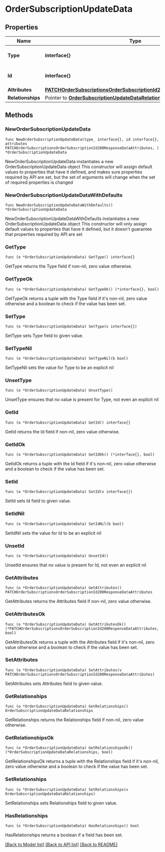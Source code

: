 # OrderSubscriptionUpdateData

## Properties

Name | Type | Description | Notes
------------ | ------------- | ------------- | -------------
**Type** | **interface{}** | The resource&#39;s type | 
**Id** | **interface{}** | The resource&#39;s id | 
**Attributes** | [**PATCHOrderSubscriptionsOrderSubscriptionId200ResponseDataAttributes**](PATCHOrderSubscriptionsOrderSubscriptionId200ResponseDataAttributes.md) |  | 
**Relationships** | Pointer to [**OrderSubscriptionUpdateDataRelationships**](OrderSubscriptionUpdateDataRelationships.md) |  | [optional] 

## Methods

### NewOrderSubscriptionUpdateData

`func NewOrderSubscriptionUpdateData(type_ interface{}, id interface{}, attributes PATCHOrderSubscriptionsOrderSubscriptionId200ResponseDataAttributes, ) *OrderSubscriptionUpdateData`

NewOrderSubscriptionUpdateData instantiates a new OrderSubscriptionUpdateData object
This constructor will assign default values to properties that have it defined,
and makes sure properties required by API are set, but the set of arguments
will change when the set of required properties is changed

### NewOrderSubscriptionUpdateDataWithDefaults

`func NewOrderSubscriptionUpdateDataWithDefaults() *OrderSubscriptionUpdateData`

NewOrderSubscriptionUpdateDataWithDefaults instantiates a new OrderSubscriptionUpdateData object
This constructor will only assign default values to properties that have it defined,
but it doesn't guarantee that properties required by API are set

### GetType

`func (o *OrderSubscriptionUpdateData) GetType() interface{}`

GetType returns the Type field if non-nil, zero value otherwise.

### GetTypeOk

`func (o *OrderSubscriptionUpdateData) GetTypeOk() (*interface{}, bool)`

GetTypeOk returns a tuple with the Type field if it's non-nil, zero value otherwise
and a boolean to check if the value has been set.

### SetType

`func (o *OrderSubscriptionUpdateData) SetType(v interface{})`

SetType sets Type field to given value.


### SetTypeNil

`func (o *OrderSubscriptionUpdateData) SetTypeNil(b bool)`

 SetTypeNil sets the value for Type to be an explicit nil

### UnsetType
`func (o *OrderSubscriptionUpdateData) UnsetType()`

UnsetType ensures that no value is present for Type, not even an explicit nil
### GetId

`func (o *OrderSubscriptionUpdateData) GetId() interface{}`

GetId returns the Id field if non-nil, zero value otherwise.

### GetIdOk

`func (o *OrderSubscriptionUpdateData) GetIdOk() (*interface{}, bool)`

GetIdOk returns a tuple with the Id field if it's non-nil, zero value otherwise
and a boolean to check if the value has been set.

### SetId

`func (o *OrderSubscriptionUpdateData) SetId(v interface{})`

SetId sets Id field to given value.


### SetIdNil

`func (o *OrderSubscriptionUpdateData) SetIdNil(b bool)`

 SetIdNil sets the value for Id to be an explicit nil

### UnsetId
`func (o *OrderSubscriptionUpdateData) UnsetId()`

UnsetId ensures that no value is present for Id, not even an explicit nil
### GetAttributes

`func (o *OrderSubscriptionUpdateData) GetAttributes() PATCHOrderSubscriptionsOrderSubscriptionId200ResponseDataAttributes`

GetAttributes returns the Attributes field if non-nil, zero value otherwise.

### GetAttributesOk

`func (o *OrderSubscriptionUpdateData) GetAttributesOk() (*PATCHOrderSubscriptionsOrderSubscriptionId200ResponseDataAttributes, bool)`

GetAttributesOk returns a tuple with the Attributes field if it's non-nil, zero value otherwise
and a boolean to check if the value has been set.

### SetAttributes

`func (o *OrderSubscriptionUpdateData) SetAttributes(v PATCHOrderSubscriptionsOrderSubscriptionId200ResponseDataAttributes)`

SetAttributes sets Attributes field to given value.


### GetRelationships

`func (o *OrderSubscriptionUpdateData) GetRelationships() OrderSubscriptionUpdateDataRelationships`

GetRelationships returns the Relationships field if non-nil, zero value otherwise.

### GetRelationshipsOk

`func (o *OrderSubscriptionUpdateData) GetRelationshipsOk() (*OrderSubscriptionUpdateDataRelationships, bool)`

GetRelationshipsOk returns a tuple with the Relationships field if it's non-nil, zero value otherwise
and a boolean to check if the value has been set.

### SetRelationships

`func (o *OrderSubscriptionUpdateData) SetRelationships(v OrderSubscriptionUpdateDataRelationships)`

SetRelationships sets Relationships field to given value.

### HasRelationships

`func (o *OrderSubscriptionUpdateData) HasRelationships() bool`

HasRelationships returns a boolean if a field has been set.


[[Back to Model list]](../README.md#documentation-for-models) [[Back to API list]](../README.md#documentation-for-api-endpoints) [[Back to README]](../README.md)


